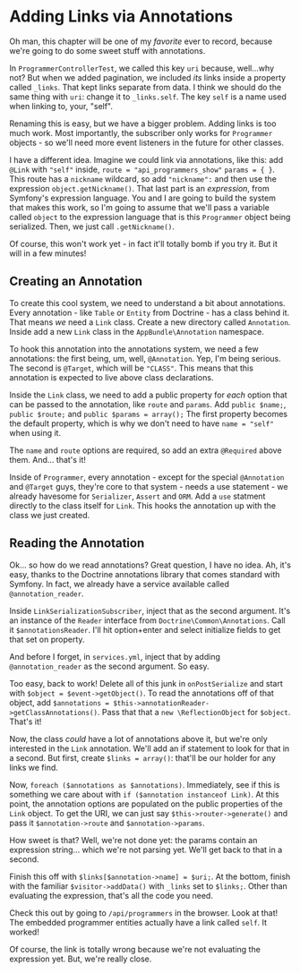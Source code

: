 # Adding Links via Annotations

Oh man, this chapter will be one of my *favorite* ever to record, because we're
going to do some sweet stuff with annotations.

In `ProgrammerControllerTest`, we called this key `uri` because, well...why not?
But when we added pagination, we included *its* links inside a property called `_links`.
That kept links separate from data. I think we should do the same thing with `uri`:
change it to `_links.self`. The key `self` is a name used when linking to, your, "self".

Renaming this is easy, but we have a bigger problem. Adding links is too much work.
Most importantly, the subscriber only works for `Programmer` objects - so we'll need
more event listeners in the future for other classes.

I have a different idea. Imagine we could link via annotations, like this: add `@Link`
with `"self"` inside, `route = "api_programmers_show"` `params = { }`. This route
has a `nickname` wildcard, so add `"nickname":` and then use the expression `object.getNickname()`.
That last part is an *expression*, from Symfony's expression language. You and I
are going to build the system that makes this work, so I'm going to assume that we'll
pass a variable called `object` to the expression language that is this `Programmer`
object being serialized. Then, we just call `.getNickname()`.

Of course, this won't work yet - in fact it'll totally bomb if you try it. But it
will in a few minutes!

## Creating an Annotation

To create this cool system, we need to understand a bit about annotations. Every
annotation - like `Table` or `Entity` from Doctrine - has a class behind it. That
means *we* need a `Link` class. Create a new directory called `Annotation`. Inside
add a new `Link` class in the `AppBundle\Annotation` namespace.

To hook this annotation into the annotations system, we need a few annotations: the
first being, um, well, `@Annotation`. Yep, I'm being serious. The second is `@Target`,
which will be `"CLASS"`. This means that this annotation is expected to live above
class declarations.

Inside the `Link` class, we need to add a public property for *each* option that
can be passed to the annotation, like `route` and `params`. Add `public $name;`,
`public $route;` and `public $params = array();` The first property becomes the default
property, which is why we don't need to have `name = "self"` when using it.

The `name` and `route` options are required, so add an extra `@Required` above them.
And... that's it!

Inside of `Programmer`, every annotation - except for the special `@Annotation`
and `@Target` guys, they're core to that system - needs a use statement - we already
havesome for `Serializer`, `Assert` and `ORM`. Add a `use` statment directly to the
class itself for `Link`. This hooks the annotation up with the class we just created. 

## Reading the Annotation

Ok... so how do we read annotations? Great question, I have no idea. Ah, it's easy,
thanks to the Doctrine annotations library that comes standard with Symfony. In fact,
we already have a service available called `@annotation_reader`.

Inside `LinkSerializationSubscriber`, inject that as the second argument. It's an
instance of the `Reader` interface from `Doctrine\Common\Annotations`. Call it
`$annotationsReader`. I'll hit option+enter and select initialize fields to get that
set on property. 

And before I forget, in `services.yml`, inject that by adding `@annotation_reader`
as the second argument. So easy.

Too easy, back to work! Delete all of this junk in `onPostSerialize` and start with
`$object = $event->getObject()`. To read the annotations off of that object, add
`$annotations = $this->annotationReader->getClassAnnotations()`. Pass that that a
`new \ReflectionObject` for `$object`. That's it!

Now, the class *could* have a lot of annotations above it, but we're only interested
in the `Link` annotation. We'll add an if statement to look for that in a second.
But first, create `$links = array()`: that'll be our holder for any links we find.

Now, `foreach ($annotations as $annotations)`. Immediately, see if this is something
we care about with `if ($annotation instanceof Link)`. At this point, the annotation
options are populated on the public properties of the `Link` object. To get the URI,
we can just say `$this->router->generate()` and pass it `$annotation->route` and
`$annotation->params`.

How sweet is that? Well, we're not done yet: the params contain an expression string...
which we're not parsing yet. We'll get back to that in a second.

Finish this off with `$links[$annotation->name] = $uri;`. At the bottom, finish with
the familiar `$visitor->addData()` with `_links` set to `$links;`. Other than
evaluating the expression, that's all the code you need.

Check this out by going to `/api/programmers` in the browser. Look at that! The embedded
programmer entities actually have a link called `self`. It worked!

Of course, the link is totally wrong because we're not evaluating the expression
yet. But, we're really close.
